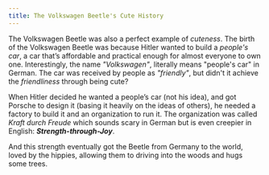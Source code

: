 ```yaml
---
title: The Volkswagen Beetle's Cute History
---
```


The Volkswagen Beetle was also a perfect example of *cuteness*. The birth of the Volkswagen Beetle was because Hitler wanted to build a *people's car*, a car that’s affordable and practical enough for almost everyone to own one. Interestingly, the name *"Volkswagen"*, literally means "people's car" in German. The car was received by people as *"friendly"*, but didn't it achieve the *friendliness* through being cute?

When Hitler decided he wanted a people’s car (not his idea), and got Porsche to design it (basing it heavily on the ideas of others), he needed a factory to build it and an organization to run it. The organization was called *Kraft durch Freude* which sounds scary in German but is even creepier in English: ***Strength-through-Joy***.

And this strength eventually got the Beetle from Germany to the world, loved by the hippies, allowing them to driving into the woods and hugs some trees.
